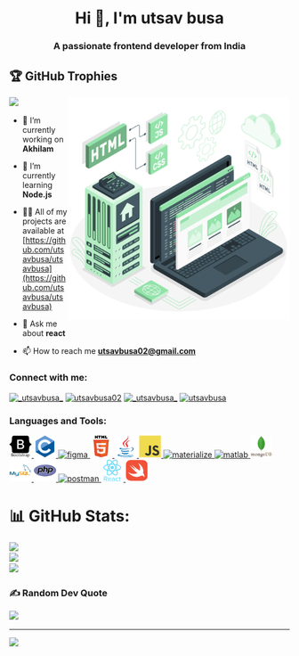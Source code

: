 
<h1 align="center">Hi 👋, I'm utsav busa</h1>
<h3 align="center">A passionate frontend developer from India</h3>

## 🏆 GitHub Trophies
![](https://github-profile-trophy.vercel.app/?username=utsavbusa&theme=onestar&no-frame=false&no-bg=true&margin-w=4)
<img align="right" alt="coding" width="400" src="https://raw.githubusercontent.com/utsavbusa/utsavbusa/main/Static%20website-amico.png">

- 🔭 I’m currently working on **Akhilam**

- 🌱 I’m currently learning **Node.js**

- 👨‍💻 All of my projects are available at [https://github.com/utsavbusa/utsavbusa](https://github.com/utsavbusa/utsavbusa)

- 💬 Ask me about **react**

- 📫 How to reach me **utsavbusa02@gmail.com**

<h3 align="left">Connect with me:</h3>
<p align="left">
<a href="https://twitter.com/_utsavbusa_" target="blank"><img align="center" src="https://raw.githubusercontent.com/rahuldkjain/github-profile-readme-generator/master/src/images/icons/Social/twitter.svg" alt="_utsavbusa_" height="30" width="40" /></a>
<a href="https://linkedin.com/in/utsavbusa02" target="blank"><img align="center" src="https://raw.githubusercontent.com/rahuldkjain/github-profile-readme-generator/master/src/images/icons/Social/linked-in-alt.svg" alt="utsavbusa02" height="30" width="40" /></a>
<a href="https://instagram.com/_utsavbusa_" target="blank"><img align="center" src="https://raw.githubusercontent.com/rahuldkjain/github-profile-readme-generator/master/src/images/icons/Social/instagram.svg" alt="_utsavbusa_" height="30" width="40" /></a>
<a href="https://www.leetcode.com/utsavbusa" target="blank"><img align="center" src="https://raw.githubusercontent.com/rahuldkjain/github-profile-readme-generator/master/src/images/icons/Social/leet-code.svg" alt="utsavbusa" height="30" width="40" /></a>
</p>


<h3 align="left">Languages and Tools:</h3>
<p align="left"> <a href="https://getbootstrap.com" target="_blank" rel="noreferrer"> <img src="https://raw.githubusercontent.com/devicons/devicon/master/icons/bootstrap/bootstrap-plain-wordmark.svg" alt="bootstrap" width="40" height="40"/> </a> <a href="https://www.cprogramming.com/" target="_blank" rel="noreferrer"> <img src="https://raw.githubusercontent.com/devicons/devicon/master/icons/c/c-original.svg" alt="c" width="40" height="40"/> </a> <a href="https://www.figma.com/" target="_blank" rel="noreferrer"> <img src="https://www.vectorlogo.zone/logos/figma/figma-icon.svg" alt="figma" width="40" height="40"/> </a> <a href="https://www.w3.org/html/" target="_blank" rel="noreferrer"> <img src="https://raw.githubusercontent.com/devicons/devicon/master/icons/html5/html5-original-wordmark.svg" alt="html5" width="40" height="40"/> </a> <a href="https://www.java.com" target="_blank" rel="noreferrer"> <img src="https://raw.githubusercontent.com/devicons/devicon/master/icons/java/java-original.svg" alt="java" width="40" height="40"/> </a> <a href="https://developer.mozilla.org/en-US/docs/Web/JavaScript" target="_blank" rel="noreferrer"> <img src="https://raw.githubusercontent.com/devicons/devicon/master/icons/javascript/javascript-original.svg" alt="javascript" width="40" height="40"/> </a> <a href="https://materializecss.com/" target="_blank" rel="noreferrer"> <img src="https://raw.githubusercontent.com/prplx/svg-logos/5585531d45d294869c4eaab4d7cf2e9c167710a9/svg/materialize.svg" alt="materialize" width="40" height="40"/> </a> <a href="https://www.mathworks.com/" target="_blank" rel="noreferrer"> <img src="https://upload.wikimedia.org/wikipedia/commons/2/21/Matlab_Logo.png" alt="matlab" width="40" height="40"/> </a> <a href="https://www.mongodb.com/" target="_blank" rel="noreferrer"> <img src="https://raw.githubusercontent.com/devicons/devicon/master/icons/mongodb/mongodb-original-wordmark.svg" alt="mongodb" width="40" height="40"/> </a> <a href="https://www.mysql.com/" target="_blank" rel="noreferrer"> <img src="https://raw.githubusercontent.com/devicons/devicon/master/icons/mysql/mysql-original-wordmark.svg" alt="mysql" width="40" height="40"/> </a> <a href="https://www.php.net" target="_blank" rel="noreferrer"> <img src="https://raw.githubusercontent.com/devicons/devicon/master/icons/php/php-original.svg" alt="php" width="40" height="40"/> </a> <a href="https://postman.com" target="_blank" rel="noreferrer"> <img src="https://www.vectorlogo.zone/logos/getpostman/getpostman-icon.svg" alt="postman" width="40" height="40"/> </a> <a href="https://reactjs.org/" target="_blank" rel="noreferrer"> <img src="https://raw.githubusercontent.com/devicons/devicon/master/icons/react/react-original-wordmark.svg" alt="react" width="40" height="40"/> </a> <a href="https://developer.apple.com/swift/" target="_blank" rel="noreferrer"> <img src="https://raw.githubusercontent.com/devicons/devicon/master/icons/swift/swift-original.svg" alt="swift" width="40" height="40"/> </a> </p>

# 📊 GitHub Stats:
![](https://github-readme-stats.vercel.app/api?username=utsavbusa&theme=dark&hide_border=false&include_all_commits=false&count_private=false)<br/>
![](https://github-readme-streak-stats.herokuapp.com/?user=utsavbusa&theme=dark&hide_border=false)<br/>
![](https://github-readme-stats.vercel.app/api/top-langs/?username=utsavbusa&theme=dark&hide_border=false&include_all_commits=false&count_private=false&layout=compact)



### ✍️ Random Dev Quote
![](https://quotes-github-readme.vercel.app/api?type=horizontal&theme=radical)

---
<a href="https://visitcount.itsvg.in">
  <img src="https://visitcount.itsvg.in/api?id=utsavbusa&label=Profile%20Views&color=1&icon=7&pretty=false" />
</a>

<br/>  





